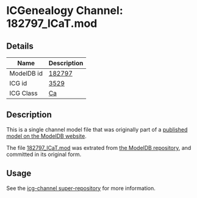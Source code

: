 # ICGenealogy Channel: 182797\_ICaT.mod

## Details

Name | Description
---- | -----------
ModelDB id | [182797](http://senselab.med.yale.edu/ModelDB/ShowModel.cshtml?model=182797)
ICG id | [3529](http://icg.neurotheory.ox.ac.uk/channels/3/3529)
ICG Class | [Ca](http://icg.neurotheory.ox.ac.uk/channels/3)

## Description

This is a single channel model file that was originally part of a [published model on the ModelDB website](http://senselab.med.yale.edu/mModelDB/ShowModel.cshtml?model=182797).

The file [182797\_ICaT.mod](182797_ICaT.mod) was extrated from [the ModelDB repository](http://senselab.med.yale.edu/ModelDB/ShowModel.cshtml?model=182797), and committed in its original form.

## Usage

See the [icg-channel super-repository](https://github.com/icgenealogy/icg-channels) for more information.